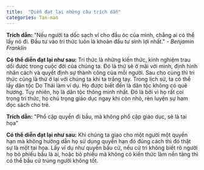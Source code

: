 ```yaml
---
title:  "Diễn đạt lại những câu trích dẫn"
categories: Tan-man
---
```


**Trích dẫn:** "Nếu người ta dốc sạch ví cho đầu óc của mình, chẳng ai có thể lấy nó đi. Đầu tư vào tri thức luôn là khoản đầu tư sinh lợi nhất." *- Benjamin Franklin*

**Có thể diễn đạt lại như sau:** Tri thức là những kiến thức, kinh nghiệm trau dồi được trong cuộc đời của chúng ta. Đó là thứ sẽ ở mãi với mình, định hình nhân cách và quyết định sự thành công của mỗi người. Sau cho cùng thì tri thức cũng là thứ ở lại với chúng ta khi ta trắng tay. Trong lịch sử, ta có thể lấy dân tộc Do Thái làm ví dụ. Họ được biết đến là dân tộc không có quê hương. Tuy nhiên, họ là dân tộc thông minh nhất. Đó là bởi vì họ rất coi trọng tri thức, họ chú trọng giáo dục ngay khi còn nhỏ, rèn luyện sự ham đọc sách cho trẻ. 

**Trích dẫn:** "Phổ cập quyền đi bầu, mà không phổ cập giáo dục, sẽ là tai họa"

**Có thể diễn đạt lại như sau:** Khi chúng ta giao cho một người một quyền hạn mà không hướng dẫn họ sử dụng quyền hạn đó đúng cách thì đó thật sự là một tai họa. Lấy ví dụ như quyền bầu cử, nếu cử tri không biết rõ người họ bỏ phiếu bầu là ai, hoặc bỏ phiếu mà không có kiến thức làm nền tảng thì có thể bầu cử trúng người không tốt.

